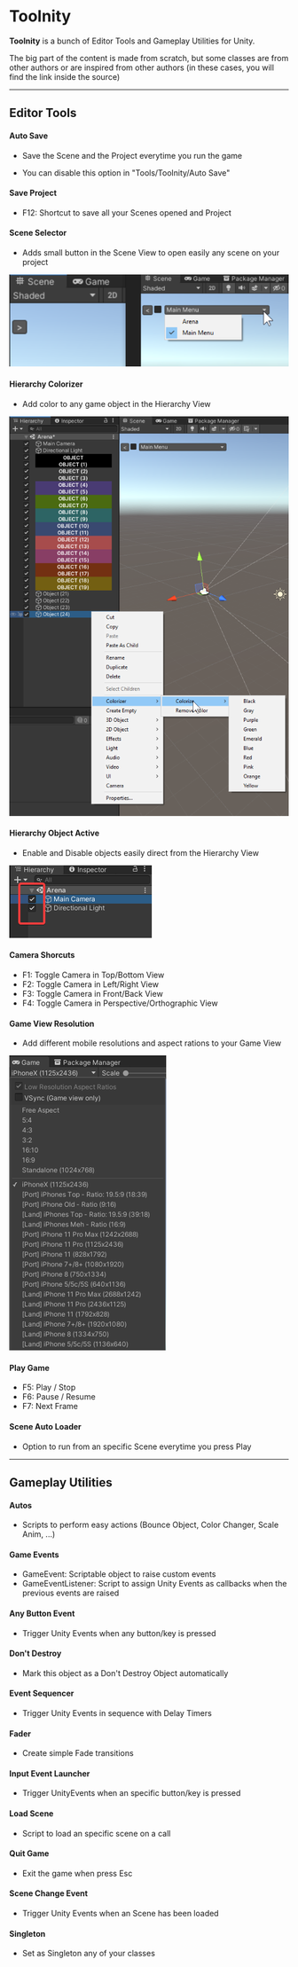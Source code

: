 # Toolnity

**Toolnity** is a bunch of Editor Tools and Gameplay Utilities for Unity.

The big part of the content is made from scratch, but some classes are from other authors or are inspired from other authors (in these cases, you will find the link inside the source)


--------------------------------
## Editor Tools

  #### Auto Save
   * Save the Scene and the Project everytime you run the game

   * You can disable this option in "Tools/Toolnity/Auto Save"

  #### Save Project
   * F12: Shortcut to save all your Scenes opened and Project

  #### Scene Selector
   * Adds small button in the Scene View to open easily any scene on your project
   
![](Screenshots/SceneSelector.png?raw=true)

  #### Hierarchy Colorizer
   * Add color to any game object in the Hierarchy View
   
![](Screenshots/HierarchyColorizer.png?raw=true)

  #### Hierarchy Object Active
   * Enable and Disable objects easily direct from the Hierarchy View
   
![](Screenshots/HierarchyObjectActive.png?raw=true)

  #### Camera Shorcuts
   * F1: Toggle Camera in Top/Bottom View
   * F2: Toggle Camera in Left/Right View
   * F3: Toggle Camera in Front/Back View
   * F4: Toggle Camera in Perspective/Orthographic View

  #### Game View Resolution
   * Add different mobile resolutions and aspect rations to your Game View
   
![](Screenshots/GameViewResolutions.png?raw=true)

  #### Play Game
   * F5: Play / Stop
   * F6: Pause / Resume
   * F7: Next Frame 

  #### Scene Auto Loader
   * Option to run from an specific Scene everytime you press Play

--------------------------------
## Gameplay Utilities

  #### Autos
   * Scripts to perform easy actions (Bounce Object, Color Changer, Scale Anim, ...)

  #### Game Events
   * GameEvent: Scriptable object to raise custom events
   * GameEventListener: Script to assign Unity Events as callbacks when the previous events are raised

  #### Any Button Event
   * Trigger Unity Events when any button/key is pressed

  #### Don't Destroy
   * Mark this object as a Don't Destroy Object automatically

  #### Event Sequencer
   * Trigger Unity Events in sequence with Delay Timers

  #### Fader
   * Create simple Fade transitions

  #### Input Event Launcher
   * Trigger UnityEvents when an specific button/key is pressed

  #### Load Scene
   * Script to load an specific scene on a call

  #### Quit Game
   * Exit the game when press Esc

  #### Scene Change Event
   * Trigger Unity Events when an Scene has been loaded

  #### Singleton
   * Set as Singleton any of your classes